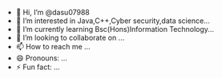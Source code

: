 - 👋 Hi, I’m @dasu07988
- 👀 I’m interested in Java,C++,Cyber security,data science...
- 🌱 I’m currently learning Bsc(Hons)Information Technology...
- 💞️ I’m looking to collaborate on ...
- 📫 How to reach me ...
- 😄 Pronouns: ...
- ⚡ Fun fact: ...

<!---
dasu07988/dasu07988 is a ✨ special ✨ repository because its `README.md` (this file) appears on your GitHub profile.
You can click the Preview link to take a look at your changes.
--->
